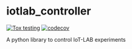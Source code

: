 # iotlab_controller
[![Tox testing](https://github.com/miri64/iotlab_controller/actions/workflows/tox.yml/badge.svg?branch=master)](https://github.com/miri64/iotlab_controller/actions/workflows/tox.yml)
[![codecov](https://codecov.io/gh/miri64/iotlab_controller/branch/master/graph/badge.svg?token=JR3TH5SR67)](https://codecov.io/gh/miri64/iotlab_controller)

A python library to control IoT-LAB experiments
